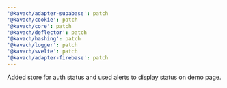 ```yaml
---
'@kavach/adapter-supabase': patch
'@kavach/cookie': patch
'@kavach/core': patch
'@kavach/deflector': patch
'@kavach/hashing': patch
'@kavach/logger': patch
'@kavach/svelte': patch
'@kavach/adapter-firebase': patch
---
```


Added store for auth status and used alerts to display status on demo page.
